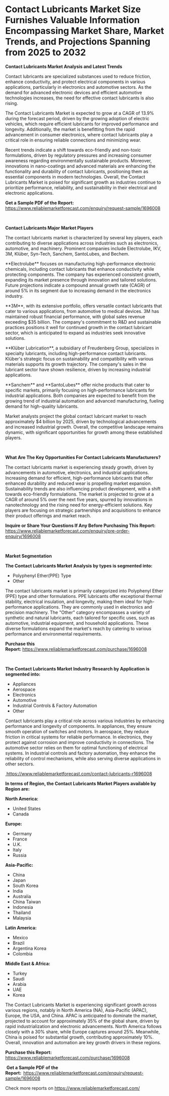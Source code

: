 <p><h1>Contact Lubricants Market Size Furnishes Valuable Information Encompassing Market Share, Market Trends, and Projections Spanning from 2025 to 2032</h1></p><p><strong>Contact Lubricants Market Analysis and Latest Trends</strong></p>
<p><p>Contact lubricants are specialized substances used to reduce friction, enhance conductivity, and protect electrical components in various applications, particularly in electronics and automotive sectors. As the demand for advanced electronic devices and efficient automotive technologies increases, the need for effective contact lubricants is also rising.</p><p>The Contact Lubricants Market is expected to grow at a CAGR of 13.9% during the forecast period, driven by the growing adoption of electric vehicles, which require efficient lubricants for improved performance and longevity. Additionally, the market is benefitting from the rapid advancement in consumer electronics, where contact lubricants play a critical role in ensuring reliable connections and minimizing wear.</p><p>Recent trends indicate a shift towards eco-friendly and non-toxic formulations, driven by regulatory pressures and increasing consumer awareness regarding environmentally sustainable products. Moreover, innovations in nano-coatings and advanced materials are enhancing the functionality and durability of contact lubricants, positioning them as essential components in modern technologies. Overall, the Contact Lubricants Market is poised for significant growth as industries continue to prioritize performance, reliability, and sustainability in their electrical and electronic applications.</p></p>
<p><strong>Get a Sample PDF of the Report:&nbsp;</strong> <a href="https://www.reliablemarketforecast.com/enquiry/request-sample/1696008?utm_campaign=2324&utm_medium=2&utm_source=Github&utm_content=ia&utm_term=27032025&utm_id=contact-lubricants">https://www.reliablemarketforecast.com/enquiry/request-sample/1696008</a></p>
<p>&nbsp;</p>
<p><strong>Contact Lubricants Major Market Players</strong></p>
<p><p>The contact lubricants market is characterized by several key players, each contributing to diverse applications across industries such as electronics, automotive, and machinery. Prominent companies include Electrolube, IKV, 3M, Klüber, Syn-Tech, Sanchem, SantoLubes, and Bechem.</p><p>**Electrolube** focuses on manufacturing high-performance electronic chemicals, including contact lubricants that enhance conductivity while protecting components. The company has experienced consistent growth, expanding its market presence through innovation and tailored solutions. Future projections indicate a compound annual growth rate (CAGR) of around 5% in its segment due to increasing demand in the electronics industry.</p><p>**3M**, with its extensive portfolio, offers versatile contact lubricants that cater to various applications, from automotive to medical devices. 3M has maintained robust financial performance, with global sales revenue exceeding $35 billion. The company's commitment to R&D and sustainable practices positions it well for continued growth in the contact lubricant sector, which is anticipated to expand as industries seek innovative solutions.</p><p>**Klüber Lubrication**, a subsidiary of Freudenberg Group, specializes in specialty lubricants, including high-performance contact lubricants. Klüber's strategic focus on sustainability and compatibility with various materials supports its growth trajectory. The company's sales in the lubricant sector have shown resilience, driven by increasing industrial applications.</p><p>**Sanchem** and **SantoLubes** offer niche products that cater to specific markets, primarily focusing on high-performance lubricants for industrial applications. Both companies are expected to benefit from the growing trend of industrial automation and advanced manufacturing, fueling demand for high-quality lubricants.</p><p>Market analysts project the global contact lubricant market to reach approximately $4 billion by 2025, driven by technological advancements and increased industrial growth. Overall, the competitive landscape remains dynamic, with significant opportunities for growth among these established players.</p></p>
<p>&nbsp;</p>
<p><strong>What Are The Key Opportunities For Contact Lubricants Manufacturers?</strong></p>
<p><p>The contact lubricants market is experiencing steady growth, driven by advancements in automotive, electronics, and industrial applications. Increasing demand for efficient, high-performance lubricants that offer enhanced durability and reduced wear is propelling market expansion. Sustainability trends are also influencing product development, with a shift towards eco-friendly formulations. The market is projected to grow at a CAGR of around 5% over the next five years, spurred by innovations in nanotechnology and the rising need for energy-efficient solutions. Key players are focusing on strategic partnerships and acquisitions to enhance their product offerings and market reach.</p></p>
<p><strong>Inquire or Share Your Questions If Any Before Purchasing This Report:</strong> <a href="https://www.reliablemarketforecast.com/enquiry/pre-order-enquiry/1696008?utm_campaign=2324&utm_medium=2&utm_source=Github&utm_content=ia&utm_term=27032025&utm_id=contact-lubricants">https://www.reliablemarketforecast.com/enquiry/pre-order-enquiry/1696008</a></p>
<p>&nbsp;</p>
<p><strong>Market Segmentation</strong></p>
<p><strong>The Contact Lubricants Market Analysis by types is segmented into:</strong></p>
<p><ul><li>Polyphenyl Ether(PPE) Type</li><li>Other</li></ul></p>
<p><p>The contact lubricants market is primarily categorized into Polyphenyl Ether (PPE) type and other formulations. PPE lubricants offer exceptional thermal stability, electrical insulation, and longevity, making them ideal for high-performance applications. They are commonly used in electronics and precision machinery. The "Other" category encompasses a variety of synthetic and natural lubricants, each tailored for specific uses, such as automotive, industrial equipment, and household applications. These diverse formulations expand the market's reach by catering to various performance and environmental requirements.</p></p>
<p><strong>Purchase this Report:&nbsp;</strong><a href="https://www.reliablemarketforecast.com/purchase/1696008?utm_campaign=2324&utm_medium=2&utm_source=Github&utm_content=ia&utm_term=27032025&utm_id=contact-lubricants">https://www.reliablemarketforecast.com/purchase/1696008</a></p>
<p>&nbsp;</p>
<p><strong>The Contact Lubricants Market Industry Research by Application is segmented into:</strong></p>
<p><ul><li>Appliances</li><li>Aerospace</li><li>Electronics</li><li>Automotive</li><li>Industrial Controls & Factory Automation</li><li>Other</li></ul></p>
<p><p>Contact lubricants play a critical role across various industries by enhancing performance and longevity of components. In appliances, they ensure smooth operation of switches and motors. In aerospace, they reduce friction in critical systems for reliable performance. In electronics, they protect against corrosion and improve conductivity in connections. The automotive sector relies on them for optimal functioning of electrical systems. In industrial controls and factory automation, they enhance the reliability of control mechanisms, while also serving diverse applications in other sectors.</p></p>
<p><a href="https://www.reliablemarketforecast.com/contact-lubricants-r1696008?utm_campaign=2324&utm_medium=2&utm_source=Github&utm_content=ia&utm_term=27032025&utm_id=contact-lubricants">&nbsp;https://www.reliablemarketforecast.com/contact-lubricants-r1696008</a></p>
<p><strong>In terms of Region, the Contact Lubricants Market Players available by Region are:</strong></p>
<p>
    <p> <strong> North America: </strong>
        <ul>
            <li>United States</li>
            <li>Canada</li>
        </ul>
        </p> 
    <p> <strong> Europe: </strong>
        <ul>
            <li>Germany</li>
            <li>France</li>
            <li>U.K.</li>
            <li>Italy</li>
            <li>Russia</li>
        </ul>
        </p> 
    <p> <strong> Asia-Pacific: </strong>
        <ul>
            <li>China</li>
            <li>Japan</li>
            <li>South Korea</li>
            <li>India</li>
            <li>Australia</li>
            <li>China Taiwan</li>
            <li>Indonesia</li>
            <li>Thailand</li>
            <li>Malaysia</li>
        </ul>
        </p> 
    <p> <strong> Latin America: </strong>
        <ul>
            <li>Mexico</li>
            <li>Brazil</li>
            <li>Argentina Korea</li>
            <li>Colombia</li>
        </ul>
        </p> 
    <p> <strong> Middle East & Africa: </strong>
        <ul>
            <li>Turkey</li>
            <li>Saudi</li>
            <li>Arabia</li>
            <li>UAE</li>
            <li>Korea</li>
        </ul>
    </p>
    </p>
<p><p>The Contact Lubricants Market is experiencing significant growth across various regions, notably in North America (NA), Asia-Pacific (APAC), Europe, the USA, and China. APAC is anticipated to dominate the market, projected to account for approximately 35% of the global share, driven by rapid industrialization and electronic advancements. North America follows closely with a 30% share, while Europe captures around 25%. Meanwhile, China is poised for substantial growth, contributing approximately 10%. Overall, innovation and automation are key growth drivers in these regions.</p></p>
<p><strong>Purchase this Report: </strong><a href="https://www.reliablemarketforecast.com/purchase/1696008?utm_campaign=2324&utm_medium=2&utm_source=Github&utm_content=ia&utm_term=27032025&utm_id=contact-lubricants">https://www.reliablemarketforecast.com/purchase/1696008</a></p>
<p>&nbsp;<strong>Get a Sample PDF of the Report:&nbsp;&nbsp;</strong><a href="https://www.reliablemarketforecast.com/enquiry/request-sample/1696008?utm_campaign=2324&utm_medium=2&utm_source=Github&utm_content=ia&utm_term=27032025&utm_id=contact-lubricants">https://www.reliablemarketforecast.com/enquiry/request-sample/1696008</a></p>
<p><strong></strong></p>
<p>Check more reports on <a href="https://www.reliablemarketforecast.com/?utm_campaign=2324&utm_medium=2&utm_source=Github&utm_content=ia&utm_term=27032025&utm_id=contact-lubricants">https://www.reliablemarketforecast.com/</a></p>